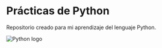 # Prácticas de Python

 Repositorio creado para mi aprendizaje del lenguaje Python.

![Python logo](https://media0.giphy.com/media/coxQHKASG60HrHtvkt/giphy.gif)

